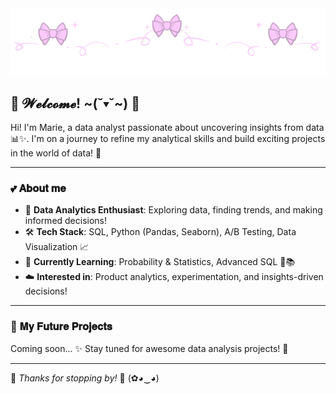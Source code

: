 <img src="https://github.com/mariemandarin/mariemandarin/blob/main/bows.gif?raw=true" width="1000">

## 🌸 𝓦𝓮𝓵𝓬𝓸𝓶𝓮! ~(˘▾˘~) 🎀

Hi! I'm Marie, a data analyst passionate about uncovering insights from data 📊✨. I'm on a journey to refine my analytical skills and build exciting projects in the world of data! 🚀

---

### 💕 𝐀𝐛𝐨𝐮𝐭 𝐦𝐞
- 📌 **Data Analytics Enthusiast**: Exploring data, finding trends, and making informed decisions!
- 🛠 **Tech Stack**: SQL, Python (Pandas, Seaborn), A/B Testing, Data Visualization 📈
- 🎯 **Currently Learning**: Probability & Statistics, Advanced SQL 🧠📚
- ☁️ **Interested in**: Product analytics, experimentation, and insights-driven decisions!

---

### 🌷 𝐌𝐲 𝐅𝐮𝐭𝐮𝐫𝐞 𝐏𝐫𝐨𝐣𝐞𝐜𝐭𝐬
Coming soon... ✨ Stay tuned for awesome data analysis projects! 💖

---

🌸 *Thanks for stopping by!* 🌸 (✿◕‿◕)
